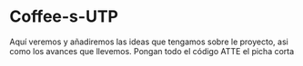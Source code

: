 # Coffee-s-UTP
Aquí veremos y añadiremos las ideas que tengamos sobre le proyecto, asi como los avances que llevemos.
Pongan todo el código ATTE el picha corta
